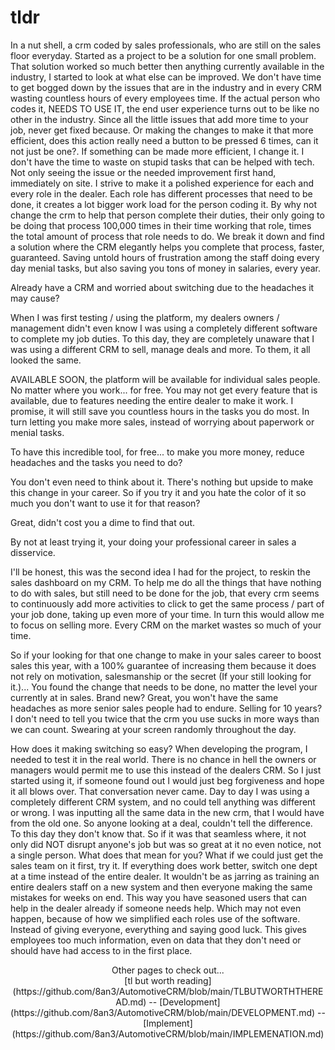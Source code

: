 # tldr

In a nut shell, a crm coded by sales professionals, who are still on the sales floor everyday. Started as a project to be a solution for one small problem. That solution worked so much better then anything currently available in the industry, I started to look at what else can be improved. We don't have time to get bogged down by the issues that are in the industry and in every CRM wasting countless hours of every employees time. If the actual person who codes it, NEEDS TO USE IT, the end user experience turns out to be like no other in the industry. Since all the little issues that add more time to your job, never get fixed because. Or making the changes to make it that more efficient, does this action really need a button to be pressed 6 times, can it not just be one?. If something can be made more efficient, I change it. I don't have the time to waste on stupid tasks that can be helped with tech. Not only seeing the issue or the needed improvement first hand, immediately on site. I strive to make it a polished experience for each and every role in the dealer. Each role has different processes that need to be done, it creates a lot bigger work load for the person coding it. By why not change the crm to help that person complete their duties, their only going to be doing that process 100,000 times in their time working that role, times the total amount of process that role needs to do. We break it down and find a solution where the CRM elegantly helps you complete that process, faster, guaranteed. Saving untold hours of frustration among the staff doing every day menial tasks, but also saving you tons of money in salaries, every year.

Already have a CRM and worried about switching due to the headaches it may cause?

When I was first testing / using the platform, my dealers owners / management didn't even know I was using a completely different software to complete my job duties. To this day, they are completely unaware that I was using a different CRM to sell, manage deals and more. To them, it all looked the same.

AVAILABLE SOON, the platform will be available for individual sales people. No matter where you work... for free. You may not get every feature that is available, due to features needing the entire dealer to make it work. I promise, it will still save you countless hours in the tasks you do most. In turn letting you make more sales, instead of worrying about paperwork or menial tasks.

To have this incredible tool, for free... to make you more money, reduce headaches and the tasks you need to do?

You don't even need to think about it. There's nothing but upside to make this change in your career. So if you try it and you hate the color of it so much you don't want to use it for that reason?

Great, didn't cost you a dime to find that out.

By not at least trying it, your doing your professional career in sales a disservice.

I'll be honest, this was the second idea I had for the project, to reskin the sales dashboard on my CRM. To help me do all the things that have nothing to do with sales, but still need to be done for the job, that every crm seems to continuously add more activities to click to get the same process / part of your job done, taking up even more of your time. In turn this would allow me to focus on selling more. Every CRM on the market wastes so much of your time.

So if your looking for that one change to make in your sales career to boost sales this year, with a 100% guarantee of increasing them because it does not rely on motivation, salesmanship or the secret (If your still looking for it.)... You found the change that needs to be done, no matter the level your currently at in sales. Brand new? Great, you won't have the same headaches as more senior sales people had to endure. Selling for 10 years? I don't need to tell you twice that the crm you use sucks in more ways than we can count. Swearing at your screen randomly throughout the day.

How does it making switching so easy? When developing the program, I needed to test it in the real world. There is no chance in hell the owners or managers would permit me to use this instead of the dealers CRM. So I just started using it, if someone found out I would just beg forgiveness and hope it all blows over. That conversation never came. Day to day I was using a completely different CRM system, and no could tell anything was different or wrong. I was inputting all the same data in the new crm, that I would have from the old one. So anyone looking at a deal, couldn't tell the difference. To this day they don't know that. So if it was that seamless where, it not only did NOT disrupt anyone's job but was so great at it no even notice, not a single person. What does that mean for you? What if we could just get the sales team on it first, try it. If everything does work better, switch one dept at a time instead of the entire dealer. It wouldn't be as jarring as training an entire dealers staff on a new system and then everyone making the same mistakes for weeks on end. This way you have seasoned users that can help in the dealer already if someone needs help. Which may not even happen, because of how we simplified each roles use of the software. Instead of giving everyone, everything and saying good luck. This gives employees too much information, even on data that they don't need or should have had access to in the first place.

<div style="text-align: center;">
Other pages to check out...
</div>

<div style="text-align: center;">
[tl but worth reading](https://github.com/8an3/AutomotiveCRM/blob/main/TLBUTWORTHTHEREAD.md) -- [Development](https://github.com/8an3/AutomotiveCRM/blob/main/DEVELOPMENT.md) -- [Implement](https://github.com/8an3/AutomotiveCRM/blob/main/IMPLEMENATION.md)
</div>
